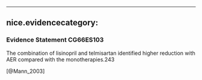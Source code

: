 
---
nice.evidencecategory: 
---

### Evidence Statement CG66ES103
The combination of lisinopril and telmisartan identified higher reduction with AER compared
with the monotherapies.243

[@Mann_2003]

